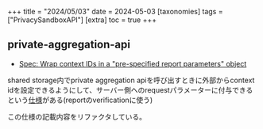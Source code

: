 +++
title = "2024/05/03"
date = 2024-05-03
[taxonomies]
tags = ["PrivacySandboxAPI"]
[extra]
toc = true
+++


## private-aggregation-api
* [Spec: Wrap context IDs in a "pre-specified report parameters" object](https://github.com/patcg-individual-drafts/private-aggregation-api/commit/e03bedb3675ad1d916c36c4d2e1b146942467fcf)

shared storage内でprivate aggregation apiを呼び出すときに外部からcontext idを設定できるようにして、サーバー側へのrequestパラメーターに付与できるという[仕様](https://github.com/patcg-individual-drafts/private-aggregation-api/blob/main/report_verification.md#shared-storage)がある(reportのverificationに使う)

この仕様の記載内容をリファクタしている。

